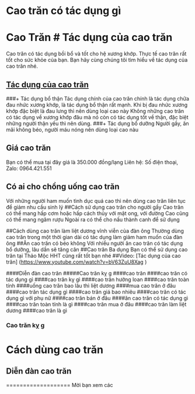# Cao trăn có tác dụng gì
# Cao Trăn # Tác dụng của cao trăn
Cao trăn có tác dụng bồi bổ và tốt cho hệ xương khớp. Thực tế cao trăn rất tốt cho sức khỏe của bạn. Bạn hãy cùng chúng tôi tìm hiểu về tác dụng của cao trăn nhé.
## [Tác dụng của cao trăn](https://caycohoaqua.webflow.io/posts/cao-tran-co-tac-dung-gi)
###+ Tác dụng bổ thận
Tác dụng chính của cao trăn chính là tác dụng chữa đau nhức xương khớp, là tác dụng bổ thận rất mạnh.
Khi bị đau nhức xương khớp đặc biệt là đau lưng thì nên dùng loại cao này
Không những cao trăn có tác dụng về xương khớp đâu mà nó còn có tác dụng tốt về thận, đặc biệt những người thận yếu thì nên dùng.
###+ Tác dụng bổ dưỡng
Người gầy, ăn mãi không béo, người máu nóng nên dùng loại cao nàu
## Giá cao trăn
Bạn có thể mua tại đây giá là 350.000 đồng/lạng
Liên hệ: Số điện thoại, Zalo: 0964.421.551
## Có ai cho chồng uống cao trăn
Với những người ham muốn tình dục quá cao thì nên dùng cao trăn liên tục để giảm nhu cầu sinh lý
##Cách sử dụng cao trăn cho người gầy
Cao trăn có thể mang hấp cơm hoặc hấp cách thủy với mật ong, với đường
Cao cũng có thể mang ngâm rượu
Ngoài ra có thể cho nấu thành canh để sử dụng

##Cách dùng  cao trăn làm liệt dương vĩnh viễn của đàn ông
Thường dùng cao trăn trong một thời gian dài có tác dụng làm giảm ham muốn của đàn ông
##Ăn cao trăn có béo không
Với nhiều người ăn cao trăn có tác dụng bổ dưỡng, lâu dần sẽ tăng cân
##Cao trăn Ba dụng
Bạn có thể sử dụng cao trăn tại Thảo Mộc HHT cũng rất tốt bạn nhé
##Video: [Tác dụng của cao trăn] (https://www.youtube.com/watch?v=bV63ZuU8Xag )

####Diễn đàn cao trăn
#####Cao trăn kỵ g
####cao trăn
####cao trăn có tác dụng gì
####cao trăn kỵ gì
####cao trăn hưởng loan
####cao trăn toàn tính
####uống cao trăn bao lâu thì liệt dương
####mua cao trăn ở đâu
####cao trăn tác dụng gì
####cao trăn giá bao nhiêu
####cao trăn có tác dụng gì với phụ nữ
####cao trăn bán ở đâu
####ăn cao trăn có tác dụng gì
####cao trăn toàn tính là gì
####cao trăn mua ở đâu
####cao trăn làm liệt dương
####cao trăn là gì



### Cao trăn kỵ g
# Cách dùng cao trăn
## Diễn đàn cao trăn
===================
Mời bạn xem các 


